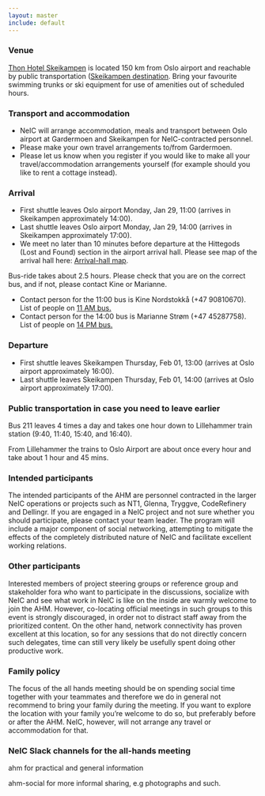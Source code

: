 ```yaml
---
layout: master
include: default
---
```


### Venue

[Thon Hotel
Skeikampen](http://www.thonhotels.com/hotels/countrys/norway/skeikampen/thon-hotel-skeikampen/)
is located 150 km from Oslo airport and reachable by public transportation
([Skeikampen destination](http://www.skeikampen.no/en).  Bring your favourite
swimming trunks or ski equipment for use of amenities out of scheduled hours.

### Transport and accommodation

- NeIC will arrange accommodation, meals and transport between Oslo airport at Gardermoen and Skeikampen for NeIC-contracted personnel.
- Please make your own travel arrangements to/from Gardermoen.
- Please let us know when you register if you would like to make all your travel/accommodation arrangements yourself (for example should you like to rent a cottage instead).


### Arrival
- First shuttle leaves Oslo airport Monday, Jan 29, 11:00 (arrives in Skeikampen approximately 14:00).
- Last shuttle leaves Oslo airport Monday, Jan 29, 14:00 (arrives in Skeikampen approximately 17:00).
- We meet no later than 10 minutes before departure at the Hittegods (Lost and Found) section in the airport arrival hall. Please see map of the arrival hall here:  [Arrival-hall map](../assets/files/arrival_map.png).

Bus-ride takes about 2.5 hours. Please check that you are on the correct bus, and if not, please contact Kine or Marianne. 

- Contact person for the 11:00 bus is Kine Nordstokkå (+47 90810670). List of people on [11 AM bus.](./assets/files/Bus_11.xlsx) 
- Contact person for the 14:00 bus is Marianne Strøm (+47 45287758). List of people on [14 PM bus.](./assets/files/Bus_14.xlsx) 



### Departure
- First shuttle leaves Skeikampen Thursday, Feb 01, 13:00 (arrives at Oslo airport approximately 16:00).
- Last shuttle leaves Skeikampen Thursday, Feb 01, 14:00 (arrives at Oslo airport approximately 17:00).

### Public transportation in case you need to leave earlier
Bus 211 leaves 4 times a day and takes one hour down to Lillehammer
train station (9:40, 11:40, 15:40, and 16:40).

From Lillehammer the trains to Oslo Airport are about once every hour
and take about 1 hour and 45 mins.


### Intended participants
The intended participants of the AHM are personnel contracted in the larger NeIC
operations or projects such as NT1, Glenna, Tryggve, CodeRefinery and Dellingr. 
If you are engaged in a NeIC project and not sure whether you should participate, 
please contact your team leader.  The program will include a major component of social 
networking, attempting to mitigate the effects of the completely distributed nature of 
NeIC and facilitate excellent working relations.


### Other participants
Interested members of project steering groups or reference group and
stakeholder fora who want to participate in the discussions, socialize with
NeIC and see what work in NeIC is like on the inside are warmly welcome to join
the AHM. However, co-locating official meetings in such groups to this event is
strongly discouraged, in order not to distract staff away from the prioritized
content. On the other hand, network connectivity has proven excellent at this
location, so for any sessions that do not directly concern such delegates, time
can still very likely be usefully spent doing other productive work.

### Family policy
The focus of the all hands meeting should be on spending social time together
with your teammates and therefore we do in general not recommend to bring your
family during the meeting. If you want to explore the location with your family
you’re welcome to do so, but preferably before or after the AHM. NeIC, however,
will not arrange any travel or accommodation for that.

### NeIC Slack channels for the all-hands meeting
ahm for practical and general information

ahm-social for more informal sharing, e.g photographs and such.

